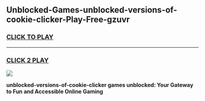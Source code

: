 
## Unblocked-Games-unblocked-versions-of-cookie-clicker-Play-Free-gzuvr
<h3>
<a href="https://premium76.site?title=unblocked-versions-of-cookie-clicker&ref=10A">CLICK TO PLAY</a></h3>
<hr>

<h3>
<a href="https://premium76.site?title=unblocked-versions-of-cookie-clicker&ref=10A">CLICK 2 PLAY</a>
  
</h3>

<a href="https://premium76.site?title=unblocked-versions-of-cookie-clicker&ref=10A"><img src="https://clearcache.store/games.png"></a>


**unblocked-versions-of-cookie-clicker games unblocked: Your Gateway to Fun and Accessible Online Gaming**
